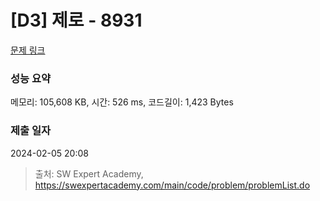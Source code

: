 # [D3] 제로 - 8931 

[문제 링크](https://swexpertacademy.com/main/code/problem/problemDetail.do?contestProbId=AW5jBWLq7jwDFATQ) 

### 성능 요약

메모리: 105,608 KB, 시간: 526 ms, 코드길이: 1,423 Bytes

### 제출 일자

2024-02-05 20:08



> 출처: SW Expert Academy, https://swexpertacademy.com/main/code/problem/problemList.do